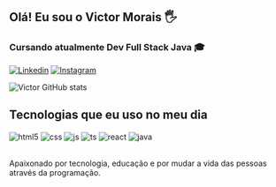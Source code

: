 ## Olá! Eu sou o Victor Morais 🖐️

### Cursando atualmente Dev Full Stack Java 🎓

[![Linkedin](https://img.shields.io/badge/LinkedIn-0077B5?style=for-the-badge&logo=linkedin&logoColor=white)](https://www.linkedin.com/in/victor-morais-1352061a2/)
[![Instagram](https://img.shields.io/badge/Instagram-E4405F?style=for-the-badge&logo=instagram&logoColor=white)](https://www.instagram.com/_victormorais_/)

![Victor GitHub stats](https://github-readme-stats.vercel.app/api?username=VictorMoraisBH&show_icons=true&theme=dracula)

## Tecnologias que eu uso no meu dia

<div style="display: inline_block">

  <img align="center" alt="html5" src="https://img.shields.io/badge/HTML5-E34F26?style=for-the-badge&logo=html5&logoColor=white" />
  <img align="center" alt="css" src="https://img.shields.io/badge/CSS3-1572B6?style=for-the-badge&logo=css3&logoColor=white" />
  <img align="center" alt="js" src="https://img.shields.io/badge/JavaScript-F7DF1E?style=for-the-badge&logo=javascript&logoColor=black" />
  <img align="center" alt="ts" src="https://img.shields.io/badge/TypeScript-007ACC?style=for-the-badge&logo=typescript&logoColor=white" />
  <img align="center" alt="react" src="https://img.shields.io/badge/React-20232A?style=for-the-badge&logo=react&logoColor=61DAFB" />
  <img align="center" alt="java" src="https://img.shields.io/badge/Java-ED8B00?style=for-the-badge&logo=openjdk&logoColor=white" />
</div><br/>

Apaixonado por tecnologia, educação e por mudar a vida das pessoas através da programação.


